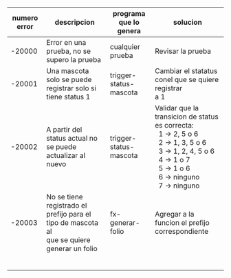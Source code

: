 | numero error | descripcion                                                                                      | programa que lo genera | solucion                                                                                                                                                                                                    |
| ------------ | ------------------------------------------------------------------------------------------------ | ---------------------- | ----------------------------------------------------------------------------------------------------------------------------------------------------------------------------------------------------------- |
| -20000       | Error en una prueba, no se supero la prueba                                                      | cualquier prueba       | Revisar la prueba                                                                                                                                                                                           |
| -20001       | Una mascota solo se puede registrar solo si tiene status 1                                       | trigger-status-mascota | Cambiar el statatus conel que se quiere registrar<br />a 1                                                                                                                                                  |
| -20002       | A partir del status actual no se puede actualizar al nuevo                                       | trigger-status-mascota | Validar que la transicion de status es correcta:<br />  1 -> 2, 5 o 6<br />  2 -> 1, 3, 5 o 6<br />  3 -> 1, 2, 4, 5 o 6<br />  4 -> 1 o 7<br />  5 -> 1 o 6<br />  6 -> ninguno<br />  7 -> ninguno |
| -20003       | No se tiene registrado el prefijo para el tipo de mascota al<br />que se quiere generar un folio | fx-generar-folio       | Agregar a la funcion el prefijo correspondiente                                                                                                                                                             |
|              |                                                                                                  |                        |                                                                                                                                                                                                             |
|              |                                                                                                  |                        |                                                                                                                                                                                                             |
|              |                                                                                                  |                        |                                                                                                                                                                                                             |
|              |                                                                                                  |                        |                                                                                                                                                                                                             |
|              |                                                                                                  |                        |                                                                                                                                                                                                             |
|              |                                                                                                  |                        |                                                                                                                                                                                                             |
